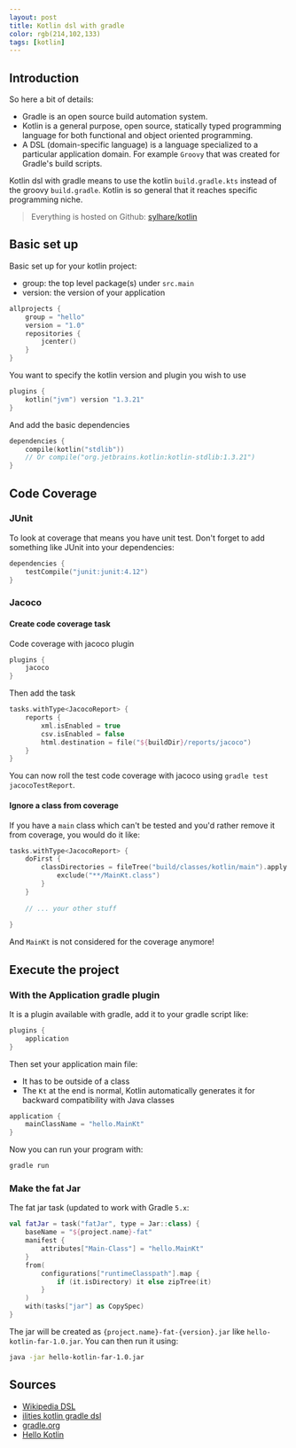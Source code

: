 ```yaml
---
layout: post
title: Kotlin dsl with gradle
color: rgb(214,102,133)
tags: [kotlin]
---
```



## Introduction

So here a bit of details:

- Gradle is an open source build automation system.
- Kotlin is a general purpose, open source, statically typed programming language for both functional and object oriented programming.
- A DSL (domain-specific language) is a language specialized to a particular application domain. For example `Groovy` that was created for Gradle's build scripts.

Kotlin dsl with gradle means to use the kotlin `build.gradle.kts` instead of the groovy `build.gradle`.
Kotlin is so general that it reaches specific programming niche.

> Everything is hosted on Github: [sylhare/kotlin](https://github.com/sylhare/Kotlin/tree/master/hello-kotlin) 

## Basic set up

Basic set up for your kotlin project:

- group: the top level package(s) under `src.main`
- version: the version of your application

```kotlin
allprojects {
    group = "hello"
    version = "1.0"
    repositories {
        jcenter()
    }
}
```

You want to specify the kotlin version and plugin you wish to use

```kotlin
plugins {
    kotlin("jvm") version "1.3.21"
}
```

And add the basic dependencies

```kotlin
dependencies {
    compile(kotlin("stdlib"))
    // Or compile("org.jetbrains.kotlin:kotlin-stdlib:1.3.21")
}
```

## Code Coverage

### JUnit

To look at coverage that means you have unit test.
Don't forget to add something like JUnit into your dependencies:

```kotlin
dependencies {
    testCompile("junit:junit:4.12")
}    
```

### Jacoco

#### Create code coverage task

Code coverage with jacoco plugin

```kotlin
plugins {
    jacoco
}
```

Then add the task

```kotlin
tasks.withType<JacocoReport> {
    reports {
        xml.isEnabled = true
        csv.isEnabled = false
        html.destination = file("${buildDir}/reports/jacoco")
    }
}
```

You can now roll the test code coverage with jacoco using `gradle test jacocoTestReport`.

#### Ignore a class from coverage

If you have a `main` class which can't be tested and you'd rather remove it from coverage, you would do it like:

```kotlin
tasks.withType<JacocoReport> {
    doFirst {
        classDirectories = fileTree("build/classes/kotlin/main").apply {
            exclude("**/MainKt.class")
        }
    }
    
    // ... your other stuff
    
}
```

And `MainKt` is not considered for the coverage anymore!

## Execute the project

### With the Application gradle plugin

It is a plugin available with gradle, add it to your gradle script like:

```kotlin
plugins {
    application
}
```

Then set your application main file: 

- It has to be outside of a class
- The `Kt` at the end is normal, Kotlin automatically generates it for backward compatibility with Java classes

```kotlin
application {
    mainClassName = "hello.MainKt"
}
```

Now you can run your program with:

```bash
gradle run
```

### Make the fat Jar

The fat jar task (updated to work with Gradle `5.x`:

```kotlin
val fatJar = task("fatJar", type = Jar::class) {
    baseName = "${project.name}-fat"
    manifest {
        attributes["Main-Class"] = "hello.MainKt"
    }
    from(
        configurations["runtimeClasspath"].map {
            if (it.isDirectory) it else zipTree(it)
        }
    )
    with(tasks["jar"] as CopySpec)
}
```

The jar will be created as `{project.name}-fat-{version}.jar` like `hello-kotlin-far-1.0.jar`.
You can then run it using:

```bash
java -jar hello-kotlin-far-1.0.jar
```

## Sources

- [Wikipedia DSL](https://en.wikipedia.org/wiki/Domain-specific_language)
- [ilities kotlin gradle dsl](http://ilities.co/2017/07/19/kotlin-gradle-DSL/)
- [gradle.org](https://docs.gradle.org/current/userguide/application_plugin.html#sec:application_usage)
- [Hello Kotlin](https://github.com/sylhare/Kotlin/tree/master/hello-kotlin)
